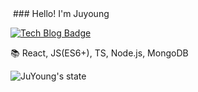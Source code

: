 <img align=top>
### Hello! I'm Juyoung

[![Tech Blog Badge](http://img.shields.io/badge/-Tech%20blog-black?style=flat-square&logo=github&link=https://velog.io/@ken1204)](https://velog.io/@ken1204)

📚  React, JS(ES6+), TS, Node.js, MongoDB
</img>


<img align=top>![JuYoung's state](https://github-readme-stats.vercel.app/api?username=tTab1204&show_icons=true&theme=tokyonight)</img>

<!-- ![Top Langs](https://github-readme-stats.vercel.app/api/top-langs/?username=tTab1204&theme=tokyonight) -->
 



